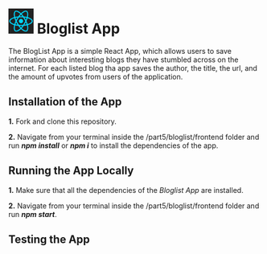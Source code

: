 <h1>
<img src="https://raw.githubusercontent.com/katerina-tziala/fullstackopen2019/master/documentation_images/react_logo.png" alt="react logo" width="50" height="50">
Bloglist App<br/>
</h1>

The BlogList App is a simple React App, which allows users to save information about interesting blogs they have stumbled across on the internet. For each listed blog tha app saves the author, the title, the url, and the amount of upvotes from users of the application.


## Installation of the App

**1.** Fork and clone this repository.

**2.** Navigate from your terminal inside the /part5/bloglist/frontend folder and run ***npm install*** or ***npm i*** to install the dependencies of the app.


## Running the App Locally

**1.** Make sure that all the dependencies of the *Bloglist App* are installed.

**2.**  Navigate from your terminal inside the /part5/bloglist/frontend folder and run ***npm start***.


## Testing the App

